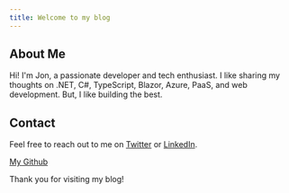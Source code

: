 ```yaml
---
title: Welcome to my blog
---
```

## About Me
Hi! I'm Jon, a passionate developer and tech enthusiast. I like sharing my thoughts on .NET, C#, TypeScript, Blazor, Azure, PaaS, and web development. But, I like building the best.


## Contact
Feel free to reach out to me on [Twitter](https://twitter.com/jonbox) or [LinkedIn](https://www.linkedin.com/in/jonbox/).

[My Github](https://github.com/JonBoxTN)

Thank you for visiting my blog!
